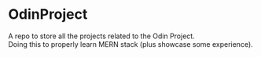 # OdinProject
A repo to store all the projects related to the Odin Project.  
Doing this to properly learn MERN stack (plus showcase some experience).
